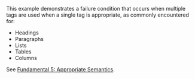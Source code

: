 This example demonstrates a failure condition that occurs when multiple tags are used when a single tag is appropriate, as commonly encountered for:
 * Headings
 * Paragraphs
 * Lists
 * Tables
 * Columns

See [Fundamental 5: Appropriate Semantics](https://pdfa.org/understanding-pdf-accessibility-techniques#fundamental-5).
